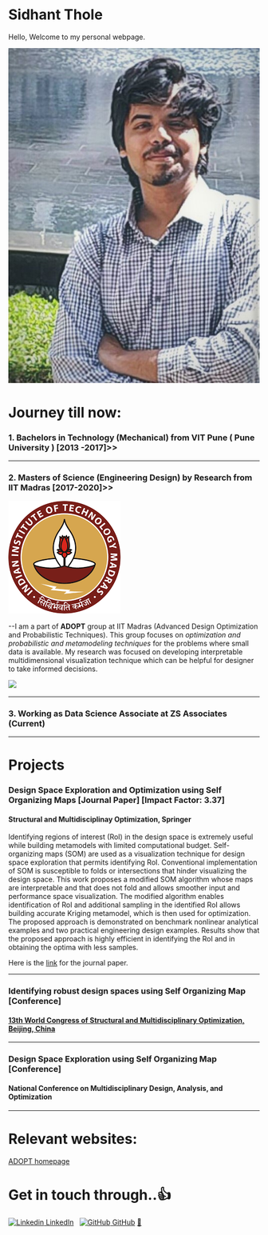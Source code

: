# Sidhant Thole

Hello, Welcome to my personal webpage.

![](/images/tholesidhant.jpg)

# Journey till now:
### 1. Bachelors in Technology (Mechanical) from VIT Pune ( Pune University ) [2013 -2017]>>
---
### 2. Masters of Science (Engineering Design) by Research from IIT Madras [2017-2020]>>
![](/images/iitmlogo.png)
 
 --I am a part of **ADOPT** group at IIT Madras (Advanced Design Optimization and Probabilistic Techniques). This group focuses on _optimization and probabilistic and metamodeling techniques_ for the problems where small data is available. My research was focused on developing interpretable multidimensional visualization technique which can be helpful for designer to take informed decisions. 
 
![](https://ed.iitm.ac.in/~palramu/ADOPT.jpg)

---
### 3. Working as Data Science Associate at ZS Associates (Current)

---
# Projects 

### Design Space Exploration and Optimization using Self Organizing Maps [Journal Paper] **[Impact Factor: 3.37]**
#### Structural and Multidisciplinay Optimization, Springer
Identifying regions of interest (RoI) in the design space is extremely useful while building metamodels with limited computational budget. Self-organizing maps (SOM) are used as a visualization technique for design space exploration that permits identifying RoI. Conventional implementation of SOM is susceptible to folds or intersections that hinder visualizing the design space. This work proposes a modified SOM algorithm whose maps are interpretable and that does not fold and allows smoother input and performance space visualization. The modified algorithm enables identification of RoI and additional sampling in the identified RoI allows building accurate Kriging metamodel, which is then used for optimization. The proposed approach is demonstrated on benchmark nonlinear analytical examples and two practical engineering design examples. Results show that the proposed approach is highly efficient in identifying the RoI and in obtaining the optima with less samples.

Here is the [link](https://link.springer.com/article/10.1007/s00158-020-02665-6#:~:text=Self%2Dorganizing%20maps%20(SOM),hinder%20visualizing%20the%20design%20space.) for the journal paper.

---

### Identifying robust design spaces using Self Organizing Map [Conference]
#### [13th World Congress of Structural and Multidisciplinary Optimization, Beijing, China](https://www.issmo.net/wp-content/uploads/WCSMO13-Proceeding.pdf)

---

### Design Space Exploration using Self Organizing Map [Conference]
#### National Conference on Multidisciplinary Design, Analysis, and Optimization

---

# Relevant websites:

[ADOPT homepage](https://ed.iitm.ac.in/~palramu/)

# Get in touch through..:+1:
[![Linkedin](https://i.stack.imgur.com/gVE0j.png) LinkedIn](https://in.linkedin.com/in/sidhant-p-thole-62128aaa)
&nbsp;
[![GitHub](https://i.stack.imgur.com/tskMh.png) GitHub](https://github.com/SPThole)
[:email:](mailto:tholesidhantp@gmail.com)
